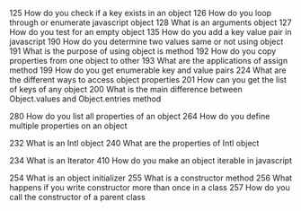 125	How do you check if a key exists in an object
126	How do you loop through or enumerate javascript object
128	What is an arguments object
127	How do you test for an empty object
135	How do you add a key value pair in javascript
190	How do you determine two values same or not using object
191	What is the purpose of using object is method
192	How do you copy properties from one object to other
193	What are the applications of assign method
199	How do you get enumerable key and value pairs
224	What are the different ways to access object properties
201	How can you get the list of keys of any object
200	What is the main difference between Object.values and Object.entries method

280	How do you list all properties of an object
264	How do you define multiple properties on an object

232	What is an Intl object
240	What are the properties of Intl object

234	What is an Iterator
410	How do you make an object iterable in javascript

254	What is an object initializer
255	What is a constructor method
256	What happens if you write constructor more than once in a class
257	How do you call the constructor of a parent class
